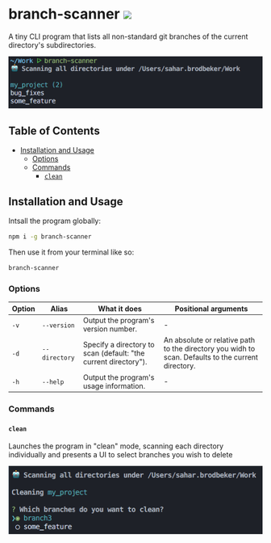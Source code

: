 # branch-scanner [![](https://img.shields.io/npm/v/branch-scanner.svg?colorA=cb3837&colorB=474a50)](https://www.npmjs.com/package/branch-scanner)

A tiny CLI program that lists all non-standard git branches of the current directory's subdirectories.

![screenshot](./docs/screenshot.png)

## Table of Contents

- [Installation and Usage](#installation-and-usage)
    * [Options](#options)
    * [Commands](#commands)
        * [`clean`](#clean)

## Installation and Usage

Intsall the program globally:
```sh
npm i -g branch-scanner
```

Then use it from your terminal like so:
```sh
branch-scanner
```

### Options

| Option | Alias | What it does | Positional arguments |
|----------|----------|----------|--------------------|
| `-v` | `--version` | Output the program's version number. | - |
| `-d` | `--directory` | Specify a directory to scan (default: "the current directory"). | An absolute or relative path to the directory you widh to scan. Defaults to the current directory. |
| `-h` | `--help` | Output the program's usage information. | - |

### Commands

#### `clean`

Launches the program in "clean" mode, scanning each directory individually and presents a UI to select branches you wish to delete

![screenshot](./docs/clean_screenshot.png)
